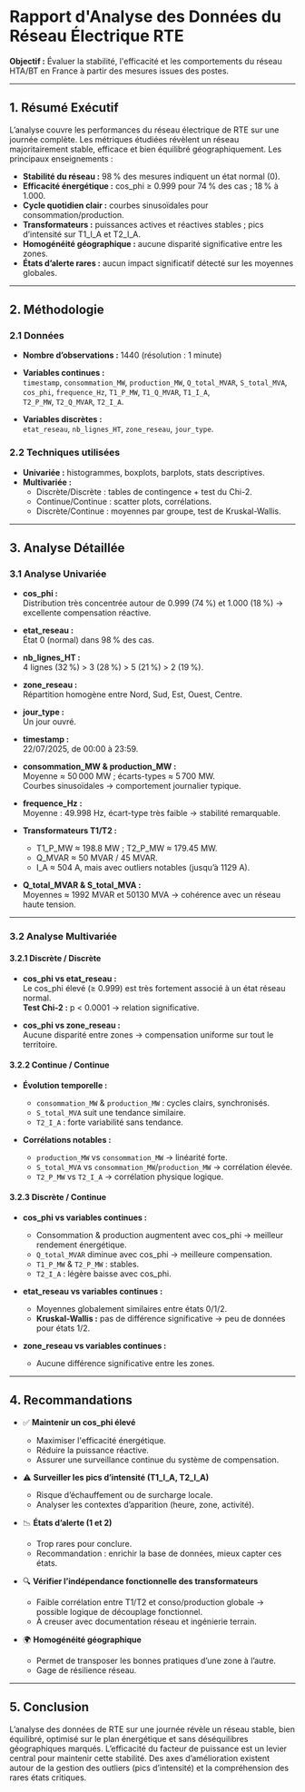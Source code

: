 # Rapport d'Analyse des Données du Réseau Électrique RTE

**Objectif :** Évaluer la stabilité, l'efficacité et les comportements du réseau HTA/BT en France à partir des mesures issues des postes.

---

## 1. Résumé Exécutif

L’analyse couvre les performances du réseau électrique de RTE sur une journée complète. Les métriques étudiées révèlent un réseau majoritairement stable, efficace et bien équilibré géographiquement. Les principaux enseignements :

- **Stabilité du réseau :** 98 % des mesures indiquent un état normal (0).
- **Efficacité énergétique :** cos_phi ≥ 0.999 pour 74 % des cas ; 18 % à 1.000.
- **Cycle quotidien clair :** courbes sinusoïdales pour consommation/production.
- **Transformateurs :** puissances actives et réactives stables ; pics d’intensité sur T1_I_A et T2_I_A.
- **Homogénéité géographique :** aucune disparité significative entre les zones.
- **États d’alerte rares :** aucun impact significatif détecté sur les moyennes globales.

---

## 2. Méthodologie

### 2.1 Données

- **Nombre d’observations :** 1440 (résolution : 1 minute)

- **Variables continues :**  
  `timestamp`, `consommation_MW`, `production_MW`, `Q_total_MVAR`, `S_total_MVA`,  
  `cos_phi`, `frequence_Hz`, `T1_P_MW`, `T1_Q_MVAR`, `T1_I_A`,  
  `T2_P_MW`, `T2_Q_MVAR`, `T2_I_A`.

- **Variables discrètes :**  
  `etat_reseau`, `nb_lignes_HT`, `zone_reseau`, `jour_type`.

### 2.2 Techniques utilisées

- **Univariée :** histogrammes, boxplots, barplots, stats descriptives.  
- **Multivariée :**
  - Discrète/Discrète : tables de contingence + test du Chi-2.
  - Continue/Continue : scatter plots, corrélations.
  - Discrète/Continue : moyennes par groupe, test de Kruskal-Wallis.

---

## 3. Analyse Détaillée

### 3.1 Analyse Univariée

- **cos_phi :**  
  Distribution très concentrée autour de 0.999 (74 %) et 1.000 (18 %) → excellente compensation réactive.

- **etat_reseau :**  
  État 0 (normal) dans 98 % des cas.

- **nb_lignes_HT :**  
  4 lignes (32 %) > 3 (28 %) > 5 (21 %) > 2 (19 %).

- **zone_reseau :**  
  Répartition homogène entre Nord, Sud, Est, Ouest, Centre.

- **jour_type :**  
  Un jour ouvré.

- **timestamp :**  
  22/07/2025, de 00:00 à 23:59.

- **consommation_MW & production_MW :**  
  Moyenne ≈ 50 000 MW ; écarts-types ≈ 5 700 MW.  
  Courbes sinusoïdales → comportement journalier typique.

- **frequence_Hz :**  
  Moyenne : 49.998 Hz, écart-type très faible → stabilité remarquable.

- **Transformateurs T1/T2 :**
  - T1_P_MW ≈ 198.8 MW ; T2_P_MW ≈ 179.45 MW.
  - Q_MVAR ≈ 50 MVAR / 45 MVAR.
  - I_A ≈ 504 A, mais avec outliers notables (jusqu’à 1129 A).

- **Q_total_MVAR & S_total_MVA :**  
  Moyennes ≈ 1992 MVAR et 50130 MVA → cohérence avec un réseau haute tension.

---

### 3.2 Analyse Multivariée

#### 3.2.1 Discrète / Discrète

- **cos_phi vs etat_reseau :**  
  Le cos_phi élevé (≥ 0.999) est très fortement associé à un état réseau normal.  
  **Test Chi-2 :** p < 0.0001 → relation significative.

- **cos_phi vs zone_reseau :**  
  Aucune disparité entre zones → compensation uniforme sur tout le territoire.

#### 3.2.2 Continue / Continue

- **Évolution temporelle :**
  - `consommation_MW` & `production_MW` : cycles clairs, synchronisés.
  - `S_total_MVA` suit une tendance similaire.
  - `T2_I_A` : forte variabilité sans tendance.

- **Corrélations notables :**
  - `production_MW` vs `consommation_MW` → linéarité forte.
  - `S_total_MVA` vs `consommation_MW`/`production_MW` → corrélation élevée.
  - `T2_P_MW` vs `T2_I_A` → corrélation physique logique.

#### 3.2.3 Discrète / Continue

- **cos_phi vs variables continues :**
  - Consommation & production augmentent avec cos_phi → meilleur rendement énergétique.
  - `Q_total_MVAR` diminue avec cos_phi → meilleure compensation.
  - `T1_P_MW` & `T2_P_MW` : stables.
  - `T2_I_A` : légère baisse avec cos_phi.

- **etat_reseau vs variables continues :**
  - Moyennes globalement similaires entre états 0/1/2.
  - **Kruskal-Wallis :** pas de différence significative → peu de données pour états 1/2.

- **zone_reseau vs variables continues :**
  - Aucune différence significative entre les zones.

---

## 4. Recommandations

- ✅ **Maintenir un cos_phi élevé**  
  - Maximiser l'efficacité énergétique.  
  - Réduire la puissance réactive.  
  - Assurer une surveillance continue du système de compensation.

- ⚠️ **Surveiller les pics d’intensité (T1_I_A, T2_I_A)**  
  - Risque d’échauffement ou de surcharge locale.  
  - Analyser les contextes d’apparition (heure, zone, activité).

- 📉 **États d’alerte (1 et 2)**  
  - Trop rares pour conclure.  
  - Recommandation : enrichir la base de données, mieux capter ces états.

- 🔍 **Vérifier l’indépendance fonctionnelle des transformateurs**  
  - Faible corrélation entre T1/T2 et conso/production globale → possible logique de découplage fonctionnel.  
  - À creuser avec documentation réseau et ingénierie terrain.

- 🌍 **Homogénéité géographique**  
  - Permet de transposer les bonnes pratiques d’une zone à l’autre.  
  - Gage de résilience réseau.

---

## 5. Conclusion

L’analyse des données de RTE sur une journée révèle un réseau stable, bien équilibré, optimisé sur le plan énergétique et sans déséquilibres géographiques marqués. L’efficacité du facteur de puissance est un levier central pour maintenir cette stabilité. Des axes d’amélioration existent autour de la gestion des outliers (pics d’intensité) et la compréhension des rares états critiques.

